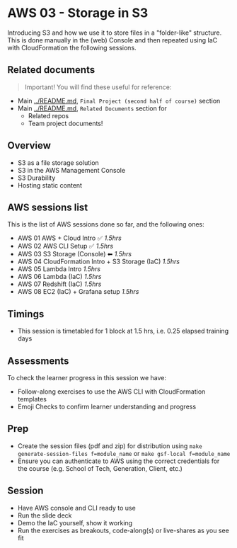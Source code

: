 # AWS 03 - Storage in S3

Introducing S3 and how we use it to store files in a "folder-like" structure. This is done manually in the (web) Console and then repeated using IaC with CloudFormation the following sessions.

## Related documents

> Important! You will find these useful for reference:

- Main [../README.md](../README.md), `Final Project (second half of course)` section
- Main [../README.md](../README.md), `Related Documents` section for
    - Related repos
    - Team project documents!

## Overview

- S3 as a file storage solution
- S3 in the AWS Management Console
- S3 Durability
- Hosting static content

## AWS sessions list

This is the list of AWS sessions done so far, and the following ones:

- AWS 01 AWS + Cloud Intro ✅ _1.5hrs_
- AWS 02 AWS CLI Setup ✅ _1.5hrs_
- AWS 03 S3 Storage (Console) ⬅ _1.5hrs_
- AWS 04 CloudFormation Intro + S3 Storage (IaC) _1.5hrs_
- AWS 05 Lambda Intro _1.5hrs_
- AWS 06 Lambda (IaC) _1.5hrs_
- AWS 07 Redshift (IaC) _1.5hrs_
- AWS 08 EC2 (IaC) + Grafana setup _1.5hrs_

## Timings

- This session is timetabled for 1 block at 1.5 hrs, i.e. 0.25 elapsed training days

## Assessments

To check the learner progress in this session we have:

- Follow-along exercises to use the AWS CLI with CloudFormation templates
- Emoji Checks to confirm learner understanding and progress

## Prep

- Create the session files (pdf and zip) for distribution using `make generate-session-files f=module_name` or `make gsf-local f=module_name`
- Ensure you can authenticate to AWS using the correct credentials for the course (e.g. School of Tech, Generation, Client, etc.)

## Session

- Have AWS console and CLI ready to use
- Run the slide deck
- Demo the IaC yourself, show it working
- Run the exercises as breakouts, code-along(s) or live-shares as you see fit
